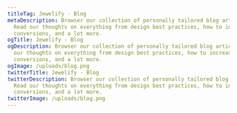 ```yaml
---
titleTag: Jewelify - Blog
metaDescription: Browser our collection of personally tailored blog articles.
  Read our thoughts on everything from design best practices, how to increase
  conversions, and a lot more.
ogTitle: Jewelify - Blog
ogDescription: Browser our collection of personally tailored blog articles. Read
  our thoughts on everything from design best practices, how to increase
  conversions, and a lot more.
ogImage: /uploads/blog.png
twitterTitle: Jewelify - Blog
twitterDescription: Browser our collection of personally tailored blog articles.
  Read our thoughts on everything from design best practices, how to increase
  conversions, and a lot more.
twitterImage: /uploads/blog.png
---
```

